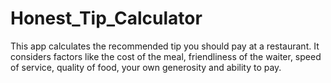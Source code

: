 # Honest_Tip_Calculator

This app calculates the recommended tip you should pay at a restaurant. 
It considers factors like the cost of the meal, friendliness of the waiter, speed of service, quality of food, your own generosity and ability to pay.
